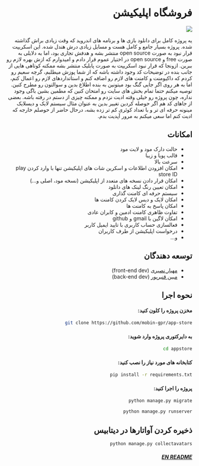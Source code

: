<div dir="rtl">




# فروشگاه اپلیکیشن
<img src="https://github.com/mobin-gpr/appstore/blob/main/screenshots/cover.png">

یه پروژه کامل برای دانلود بازی ها و برنامه های اندروید که وقت زیادی براش گذاشته شده. پروژه بسیار جامع و کامل هست و مسایل زیادی درش هندل شده. این اسکریپت قرار نبود به صورت open source منتشر بشه و هدفش تجاری بود، اما به دلایلی به صورت free و open source در اختیار عموم قرار دادم و امیدوارم که ازش بهره لازم رو ببرین. ازونجا که قرار نبود اسکریپت به صورت پابلیک منتشر بشه ممکنه کوتاهی هایی از جانب بنده در توضیحات کد وجود داشته باشه که از شما پوزش میطلبم، گرچه سعیم رو کردم که داکیومنت و کامنت های لازم رو اضافه کنم و استاتداردهای لازم رو اعمال کنم، اما به هر روی اگر جایی گنگ بود میتونین به بنده اطلاع بدین و سوالتون رو مطرح کنین. توصیه میکنم حتما تمام بخش های سایت رو امتحان کنین که مطمین بشین باگی وجود نداره، چون پروژه رو خیلی وقته ادیت نزدم و ممکنه چیزی از دستم در رفته باشه. بعضی از جاهای کد هم اگر حوصله کردین تغییر بدین به عنوان مثال سیستم لایک و دیسلایک مینونه حرفه ای تر و با تعداد کوئری کم تر زده بشه، درحال حاضر از حوصلم خارجه که ادیت کنم اما سعی میکنم به مرور آپدیت بدم.  

##  امکانات

 - حالت دارک مود و لایت مود
 - قالب پویا و زیبا
 - سرعت بالا
 - امکان افزودن اطلاعات و اسکرین شات های اپلیکیشن تنها با وارد کردن play store ID
 - امکان قرار دادن نسخه های متعدد از اپلیکیشن (نسخه مود، اصلی و...)
 - امکان تعیین رنگ لینک های دانلود
 - سیستم حرفه ای کامنت گذاری
 - امکان لایک و دیس لایک کردن کامنت ها
 - امکان پاسخ به کامنت ها
 - تفاوت ظاهری کامنت ادمین و کابران عادی
 - امکان لاگین با gmail و github
 - فعالسازی حساب کاربری با تایید ایمیل کاربر
 - درخواست اپلیکیشن از طرف کاربران
 - و...

## توسعه دهندگان

- [مهیار نصیری](https://github.com/Mhyar-nsi) (front-end dev)
- [مبین قنبرپور](https://github.com/mobin-gpr/) (back-end dev)

## نحوه اجرا

####  مخزن پروژه را کلون کنید:
```bash
git clone https://github.com/mobin-gpr/app-store
```

#### به دایرکتوری پروژه وارد شوید:

```bash
cd appstore
```

#### کتابخانه های مورد نیاز را نصب کنید:

```bash
pip install -r requirements.txt
```

#### پروژه را اجرا کنید:

```bash
python manage.py migrate
```

```bash
python manage.py runserver
```

## ذخیره کردن آواتارها در دیتابیس

```bash
python manage.py collectavatars
```

##### [EN README](https://github.com/mobin-gpr/appstore/blob/main/README-FA.md)


</div>